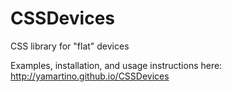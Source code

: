 CSSDevices
==========

CSS library for "flat" devices

Examples, installation, and usage instructions here: http://yamartino.github.io/CSSDevices

